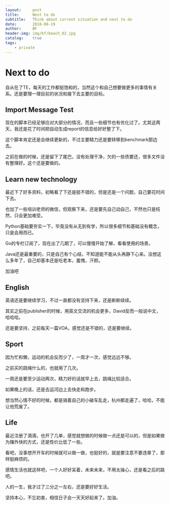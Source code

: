 ```yaml
---
layout:     post
title:      Next to do
subtitle:   Think about current situation and next to do
date:       2018-08-19
author:     BF
header-img: img/bf/beach_02.jpg
catalog:    true
tags:
    - private
---
```

# Next to do

自从在了TE，每天的工作都挺饱和的，当然这个和自己想要做更多的事情有关系。还是要理一理目前的状况和接下去主要的目标。

## Import Message Test

现在的脚本已经足够应对大部分的情况，而且一些细节也有优化过了。尤其这两天，我还是花了时间把自动生成report的信息给好好整了下。

这个脚本肯定还是会继续更新的，不过主要精力还是要转移到benchmark那边去。

之前在做的时候，还是留下了尾巴，没有处理干净，欠的一些债要还，很多文件没有整理好。这个还是要做的。

## Learn new technology

最近下了好多资料，初略看了下还是挺不错的，但是还是一个问题，自己要花时间下去。

也加了一些培训老师的微信，但观察下来，还是要先自己动自己，不然也只是枉然，只会更加难受。

Python基础要夯实一下，毕竟没有从无到有学，所以很多细节和基础没有概念，只是会用而已。

Go的专栏订阅了，现在出了几期了，可以慢慢开始了解，看看使用的场景。

Java还是最重要的，只是自己有个心结，不知道能不能从头再静下心来。没想这么多年了，自己却基本还是吃老本，羞愧，汗颜。

加油吧

## English

英语还是要继续学习，不过一直都没有坚持下来，还是断断续续。

其实之前在publisher的时候，用英文交流的机会更多，David反而一般说中文，哈哈哈。

还是要坚持，之前每天一篇VOA，感觉还是不错的，还是要继续。

## Sport

因为忙和懒，运动的机会反而少了，一周才一次，感觉远远不够。

之前买的跳绳什么的，也就用了几次。

一周还是要至少运动两次，精力好的话就早上去，跳绳比较适合。

如果晚上的话，还是去运河边上去快走和跑步。

想当然心情不好的时候，都是骑着自己的小破车乱走，杭州都走遍了，哈哈，不能让他荒废了。

## Life

最近注册了滴滴，也开了几单，感觉就想做的时候做一点还是可以的，但是如果做为赚外快的方式，还是性价比低了一些。

看吧，没事想开开车的时候就可以做一做，也挺好的，就是要注意不要违章了，那样挺麻烦的。

感情生活也就这样吧，一个人好好呆着，未来未来，不用太操心，还是看之后的路吧。

人的一生，我才过了三分之一左右，还是要好好生活。

坚持本心，不忘初衷，相信日子会一天天好起来了。加油。

